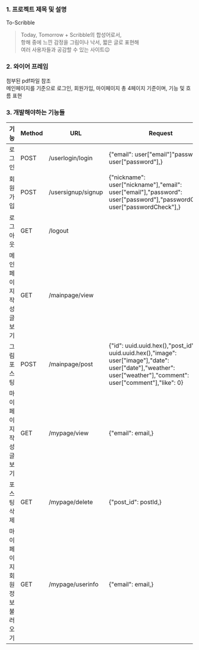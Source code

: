 ### 1. 프로젝트 제목 및 설명
To-Scribble  
> Today, Tomorrow + Scribble의 합성어로서,  
항해 중에 느낀 감정을 그림이나 낙서, 짧은 글로 표현해  
 여러 사용자들과 공감할 수 있는 사이트😉

 ### 2. 와이어 프레임
 첨부된 pdf파일 참조  
 메인페이지를 기준으로 로그인, 회원가입, 마이페이지 총 4페이지 기준이며, 기능 및 흐름 표현

 ### 3. 개발해야하는 기능들
 |기능|Method|URL|Request|Response|
|------|---|---|---|---|
|로그인|POST|/userlogin/login|{"email": user["email"]"password": user["password"],}|{"response": "success"}
|회원가입|POST|/usersignup/signup|{"nickname": user["nickname"],"email": user["email"],"password": user["password"],"passwordCheck": user["passwordCheck"],}|{"response": "success"}
|로그아웃|GET|/logout||{"response": "success"}
|메인페이지 작성글 보기|GET|/mainpage/view||DB 모든 작성글
|그림 포스팅|POST|/mainpage/post|{"id": uuid.uuid.hex(),"post_id": uuid.uuid.hex(),"image": user["image"],"date": user["date"],"weather": user["weather"],"comment": user["comment"],"like": 0}|{"response": "success"}
|마이페이지 작성글 보기|GET|/mypage/view|{"email": email,}|작성자가 일치하는 DB 모든 작성글
|포스팅 삭제|GET|/mypage/delete|{"post_id": postId,}|{"response": "success"}
|마이페이지 회원정보 불러오기|GET|/mypage/userinfo|{"email": email,}|{"nickname":nickname,"email": email,"password":password,}